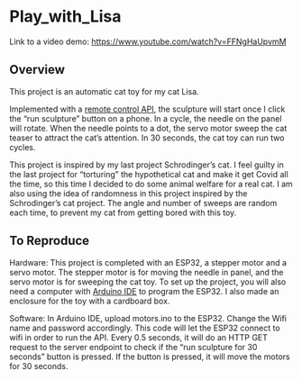 # Play_with_Lisa
Link to a video demo: https://www.youtube.com/watch?v=FFNgHaUpvmM
## Overview
This project is an automatic cat toy for my cat Lisa.

Implemented with a [remote control API](https://github.com/mbennett12/kinetic-sculpture-webapi), the sculpture will start once I click the “run sculpture” button on a phone. In a cycle, the needle on the panel will rotate. When the needle points to a dot, the servo motor sweep the cat teaser to attract the cat’s attention. In 30 seconds, the cat toy can run two cycles.

This project is inspired by my last project Schrodinger’s cat. I feel guilty in the last project for “torturing” the hypothetical cat and make it get Covid all the time, so this time I decided to do some animal welfare for a real cat. I am also using the idea of randomness in this project inspired by the Schrodinger’s cat project. The angle and number of sweeps are random each time, to prevent my cat from getting bored with this toy.

## To Reproduce
Hardware:
This project is completed with an ESP32, a stepper motor and a servo motor. The stepper motor is for moving the needle in panel, and the servo motor is for sweeping the cat toy. To set up the project, you will also need a computer with [Arduino IDE](https://www.arduino.cc) to program the ESP32. I also made an enclosure for the toy with a cardboard box.


Software:
In Arduino IDE, upload motors.ino to the ESP32. Change the Wifi name and password accordingly. This code will let the ESP32 connect to wifi in order to run the API. Every 0.5 seconds, it will do an HTTP GET request to the server endpoint to check if the “run sculpture for 30 seconds” button is pressed. If the button is pressed, it will move the motors for 30 seconds.

